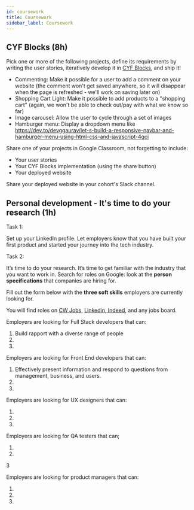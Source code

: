 ```yaml
---
id: coursework
title: Coursework
sidebar_label: Coursework
---
```


## CYF Blocks (8h)

Pick one or more of the following projects, define its requirements by writing the user stories, iteratively develop it in [CYF Blocks](https://blocks.codeyourfuture.io/), and ship it!

- Commenting: Make it possible for a user to add a comment on your website (the comment won't get saved anywhere, so it will disappear when the page is refreshed - we'll work on saving later on)
- Shopping Cart Light: Make it possible to add products to a "shopping cart" (again, we won't be able to check out/pay with what we know so far)
- Image carousel: Allow the user to cycle through a set of images
- Hamburger menu: Display a dropdown menu like https://dev.to/devggaurav/let-s-build-a-responsive-navbar-and-hamburger-menu-using-html-css-and-javascript-4gci

Share one of your projects in Google Classroom, not forgetting to include:

- Your user stories
- Your CYF Blocks implementation (using the share button)
- Your deployed website

Share your deployed website in your cohort's Slack channel.

## Personal development - It's time to do your research  (1h)

Task 1: 

Set up your LinkedIn profile. Let employers know that you have built your first product and started your journey into the tech industry.

Task 2: 

It’s time to do your research. It’s time to get familiar with the industry that you want to work in. Search for roles on Google: look at the **person specifications** that companies are hiring for.

Fill out the form below with the **three soft skills** employers are currently looking for. 

You will find roles on [CW Jobs](https://www.cwjobs.co.uk/), [Linkedin](https://www.linkedin.com/),[ Indeed](https://uk.indeed.com/),  and any jobs board.


Employers are looking for Full Stack developers that can: 

1. Build rapport with a diverse range of people
2.
3.


Employers are looking for Front End developers that can:

1. Effectively present information and respond to questions from management, business, and users.
2.
3.


Employers are looking for UX designers that can:

1.
2.
3.


Employers are looking for QA testers that can;

1.
2.
3


Employers are looking for product managers that can:

1.
2.
3. 
